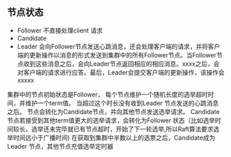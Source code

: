 ## 节点状态
* Follower
不直接处理client 请求
* Candidate
* Leader
会向Follower节点发送心跳消息，还会处理客户端的请求，并将客户端的更新操作以消息的形式发送到集群中的所有Follower节点。当Follower节点收到这些消息之后，会向Leader节点返回相应的相应消息。xxxx之后，会对客户端的请求进行应答。最后，Leader会提交客户端的更新操作，该操作会xxxxx

集群中的节点初始状态是Follower，
每个节点维护一个随机长度的选举超时时间，并维护一个term值。
当超过这个时长没有收到Leader 节点发送的心跳消息之后。
节点会转化为Candidate节点，并向其他节点发送选举请求。
Candidate 节点若接受到其他term值更大的选举请求，会转化为Follower 状态（比如选举时间较长，选举还未完毕就已有节点超时，开始了下一轮选举,所以Raft算法要求选举时间远小于广播时间)
在获取到集群中半数以上的选票之后，Candidate成为Leader 节点，其他节点充值选举定时器